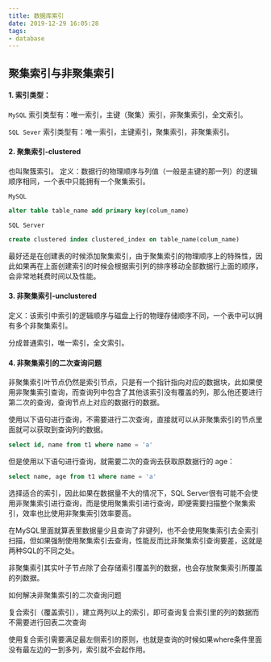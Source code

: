 ```yaml
---
title: 数据库索引
date: 2019-12-29 16:05:28
tags: 
- database
---
```


## 聚集索引与非聚集索引

#### 1. 索引类型：

`MySQL` 索引类型有：唯一索引，主键（聚集）索引，非聚集索引，全文索引。

`SQL Sever` 索引类型有：唯一索引，主键索引，聚集索引，非聚集索引。

<!-- more -->

#### 2. 聚集索引-clustered

也叫聚簇索引。
定义：数据行的物理顺序与列值（一般是主键的那一列）的逻辑顺序相同，一个表中只能拥有一个聚集索引。

`MySQL`

```sql
alter table table_name add primary key(colum_name)
```

`SQL Server`

```sql
create clustered index clustered_index on table_name(colum_name)
```

最好还是在创建表的时候添加聚集索引，由于聚集索引的物理顺序上的特殊性，因此如果再在上面创建索引的时候会根据索引列的排序移动全部数据行上面的顺序，会非常地耗费时间以及性能。

#### 3. 非聚集索引-unclustered

定义：该索引中索引的逻辑顺序与磁盘上行的物理存储顺序不同，一个表中可以拥有多个非聚集索引。

分成普通索引，唯一索引，全文索引。

#### 4. 非聚集索引的二次查询问题

非聚集索引叶节点仍然是索引节点，只是有一个指针指向对应的数据块，此如果使用非聚集索引查询，而查询列中包含了其他该索引没有覆盖的列，那么他还要进行第二次的查询，查询节点上对应的数据行的数据。

使用以下语句进行查询，不需要进行二次查询，直接就可以从非聚集索引的节点里面就可以获取到查询列的数据。

```sql
select id, name from t1 where name = 'a'
```

但是使用以下语句进行查询，就需要二次的查询去获取原数据行的 age：

```sql
select name, age from t1 where name = 'a'
```

选择适合的索引，因此如果在数据量不大的情况下，SQL Server很有可能不会使用非聚集索引进行查询，而是使用聚集索引进行查询，即便需要扫描整个聚集索引，效率也比使用非聚集索引效率要高。

在MySQL里面就算表里数据量少且查询了非键列，也不会使用聚集索引去全索引扫描，但如果强制使用聚集索引去查询，性能反而比非聚集索引查询要差，这就是两种SQL的不同之处。

非聚集索引其实叶子节点除了会存储索引覆盖列的数据，也会存放聚集索引所覆盖的列数据。

如何解决非聚集索引的二次查询问题

复合索引（覆盖索引），建立两列以上的索引，即可查询复合索引里的列的数据而不需要进行回表二次查询

使用复合索引需要满足最左侧索引的原则，也就是查询的时候如果where条件里面没有最左边的一到多列，索引就不会起作用。
